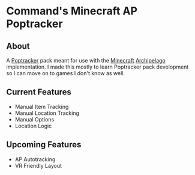 # Command's Minecraft AP Poptracker <!-- (Beta Branch) -->
<!-- If you're here to download this pack, go back to [the main branch](https://github.com/CommandTM/commands_minecraft_ap_tracker). -->

## About
A [Poptracker](https://github.com/black-sliver/PopTracker) pack meant for use with the [Minecraft](https://archipelago.gg/games/Minecraft/info/en) [Archipelago](https://archipelago.gg) implementation. I made this mostly to learn Poptracker pack development so I can move on to games I don't know as well.

## Current Features
- Manual Item Tracking
- Manual Location Tracking
- Manual Options
- Location Logic

## Upcoming Features
- AP Autotracking
- VR Friendly Layout

